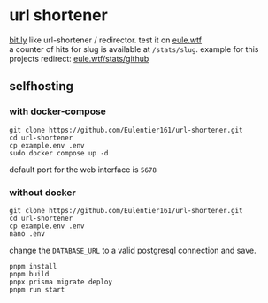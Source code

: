 # url shortener

[bit.ly](https://bitly.com/) like url-shortener / redirector. test it on [eule.wtf](https://eule.wtf)  
a counter of hits for slug is available at `/stats/slug`. example for this projects redirect: [eule.wtf/stats/github](https://eule.wtf/stats/github)

## selfhosting

### with docker-compose

```console
git clone https://github.com/Eulentier161/url-shortener.git
cd url-shortener
cp example.env .env
sudo docker compose up -d
```

default port for the web interface is `5678`

### without docker

```console
git clone https://github.com/Eulentier161/url-shortener.git
cd url-shortener
cp example.env .env
nano .env
```

change the `DATABASE_URL` to a valid postgresql connection and save.

```console
pnpm install
pnpm build
pnpx prisma migrate deploy
pnpm run start
```
